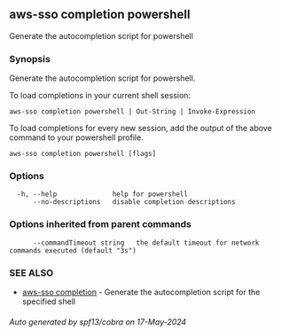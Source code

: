 ## aws-sso completion powershell

Generate the autocompletion script for powershell

### Synopsis

Generate the autocompletion script for powershell.

To load completions in your current shell session:

	aws-sso completion powershell | Out-String | Invoke-Expression

To load completions for every new session, add the output of the above command
to your powershell profile.


```
aws-sso completion powershell [flags]
```

### Options

```
  -h, --help              help for powershell
      --no-descriptions   disable completion descriptions
```

### Options inherited from parent commands

```
      --commandTimeout string   the default timeout for network commands executed (default "3s")
```

### SEE ALSO

* [aws-sso completion](aws-sso_completion.md)	 - Generate the autocompletion script for the specified shell

###### Auto generated by spf13/cobra on 17-May-2024
